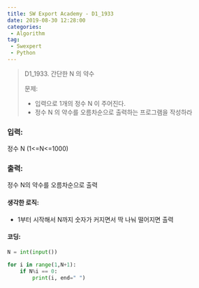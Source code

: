 ```yaml
---
title: SW Export Academy - D1_1933
date: 2019-08-30 12:28:00
categories:
 - Algorithm
tag:
 - Swexpert
 - Python
---
```


> D1_1933. 간단한 N 의 약수
>
> 문제:
>
> - 입력으로 1개의 정수 N 이 주어진다.
> - 정수 N 의 약수를 오름차순으로 출력하는 프로그램을 작성하라

### 입력:

정수  N (1<=N<=1000)



### 출력:

정수 N의 약수를 오름차순으로 출력



#### 생각한 로직:

- 1부터 시작해서 N까지 숫자가 커지면서 딱 나눠 떨어지면 출력



#### 코딩:

```python
N = int(input())

for i in range(1,N+1):
    if N%i == 0:
        print(i, end=" ")
```



[출처]: https://www.swexpertacademy.com/